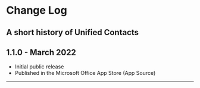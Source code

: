 # Change Log

## A short history of Unified Contacts

## **1.1.0 - March 2022**

* Initial public release
* Published in the Microsoft Office App Store (App Source)

****

